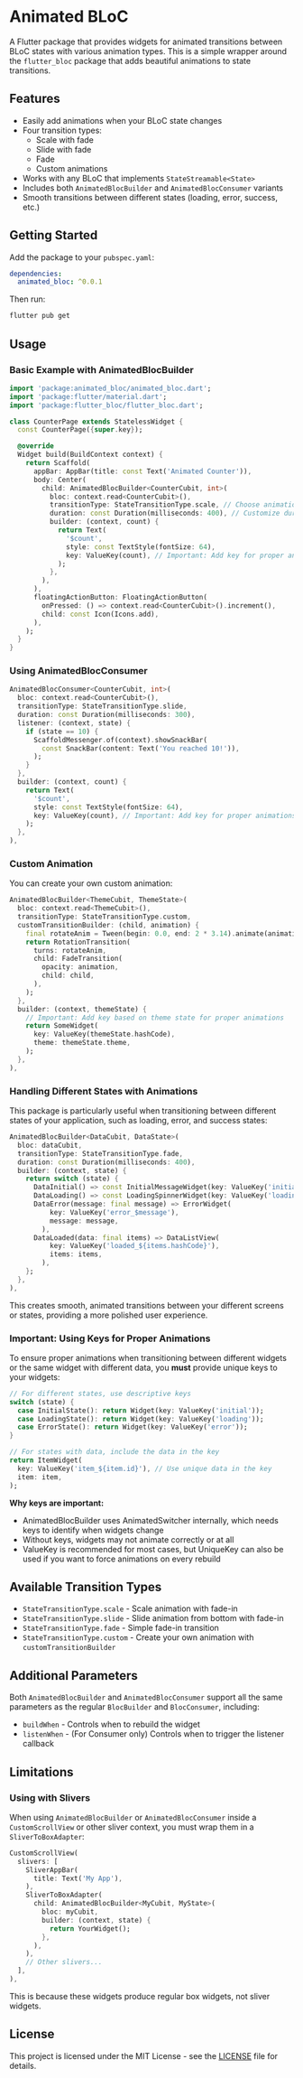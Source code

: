<!--
This README describes the package. If you publish this package to pub.dev,
this README's contents appear on the landing page for your package.

For information about how to write a good package README, see the guide for
[writing package pages](https://dart.dev/tools/pub/writing-package-pages).

For general information about developing packages, see the Dart guide for
[creating packages](https://dart.dev/guides/libraries/create-packages)
and the Flutter guide for
[developing packages and plugins](https://flutter.dev/to/develop-packages).
-->

# Animated BLoC

A Flutter package that provides widgets for animated transitions between BLoC states with various animation types. This is a simple wrapper around the `flutter_bloc` package that adds beautiful animations to state transitions.

## Features

- Easily add animations when your BLoC state changes
- Four transition types:
  - Scale with fade
  - Slide with fade
  - Fade
  - Custom animations
- Works with any BLoC that implements `StateStreamable<State>`
- Includes both `AnimatedBlocBuilder` and `AnimatedBlocConsumer` variants
- Smooth transitions between different states (loading, error, success, etc.)

## Getting Started

Add the package to your `pubspec.yaml`:

```yaml
dependencies:
  animated_bloc: ^0.0.1
```

Then run:

```bash
flutter pub get
```

## Usage

### Basic Example with AnimatedBlocBuilder

```dart
import 'package:animated_bloc/animated_bloc.dart';
import 'package:flutter/material.dart';
import 'package:flutter_bloc/flutter_bloc.dart';

class CounterPage extends StatelessWidget {
  const CounterPage({super.key});

  @override
  Widget build(BuildContext context) {
    return Scaffold(
      appBar: AppBar(title: const Text('Animated Counter')),
      body: Center(
        child: AnimatedBlocBuilder<CounterCubit, int>(
          bloc: context.read<CounterCubit>(),
          transitionType: StateTransitionType.scale, // Choose animation type
          duration: const Duration(milliseconds: 400), // Customize duration
          builder: (context, count) {
            return Text(
              '$count',
              style: const TextStyle(fontSize: 64),
              key: ValueKey(count), // Important: Add key for proper animations
            );
          },
        ),
      ),
      floatingActionButton: FloatingActionButton(
        onPressed: () => context.read<CounterCubit>().increment(),
        child: const Icon(Icons.add),
      ),
    );
  }
}
```

### Using AnimatedBlocConsumer

```dart
AnimatedBlocConsumer<CounterCubit, int>(
  bloc: context.read<CounterCubit>(),
  transitionType: StateTransitionType.slide,
  duration: const Duration(milliseconds: 300),
  listener: (context, state) {
    if (state == 10) {
      ScaffoldMessenger.of(context).showSnackBar(
        const SnackBar(content: Text('You reached 10!')),
      );
    }
  },
  builder: (context, count) {
    return Text(
      '$count',
      style: const TextStyle(fontSize: 64),
      key: ValueKey(count), // Important: Add key for proper animations
    );
  },
),
```

### Custom Animation

You can create your own custom animation:

```dart
AnimatedBlocBuilder<ThemeCubit, ThemeState>(
  bloc: context.read<ThemeCubit>(),
  transitionType: StateTransitionType.custom,
  customTransitionBuilder: (child, animation) {
    final rotateAnim = Tween(begin: 0.0, end: 2 * 3.14).animate(animation);
    return RotationTransition(
      turns: rotateAnim,
      child: FadeTransition(
        opacity: animation,
        child: child,
      ),
    );
  },
  builder: (context, themeState) {
    // Important: Add key based on theme state for proper animations
    return SomeWidget(
      key: ValueKey(themeState.hashCode),
      theme: themeState.theme,
    );
  },
),
```

### Handling Different States with Animations

This package is particularly useful when transitioning between different states of your application, such as loading, error, and success states:

```dart
AnimatedBlocBuilder<DataCubit, DataState>(
  bloc: dataCubit,
  transitionType: StateTransitionType.fade,
  duration: const Duration(milliseconds: 400),
  builder: (context, state) {
    return switch (state) {
      DataInitial() => const InitialMessageWidget(key: ValueKey('initial')),
      DataLoading() => const LoadingSpinnerWidget(key: ValueKey('loading')),
      DataError(message: final message) => ErrorWidget(
          key: ValueKey('error_$message'),
          message: message,
        ),
      DataLoaded(data: final items) => DataListView(
          key: ValueKey('loaded_${items.hashCode}'),
          items: items,
        ),
    };
  },
),
```

This creates smooth, animated transitions between your different screens or states, providing a more polished user experience.

### Important: Using Keys for Proper Animations

To ensure proper animations when transitioning between different widgets or the same widget with different data, you **must** provide unique keys to your widgets:

```dart
// For different states, use descriptive keys
switch (state) {
  case InitialState(): return Widget(key: ValueKey('initial'));
  case LoadingState(): return Widget(key: ValueKey('loading'));
  case ErrorState(): return Widget(key: ValueKey('error'));
}

// For states with data, include the data in the key
return ItemWidget(
  key: ValueKey('item_${item.id}'), // Use unique data in the key
  item: item,
);
```

**Why keys are important:**
- AnimatedBlocBuilder uses AnimatedSwitcher internally, which needs keys to identify when widgets change
- Without keys, widgets may not animate correctly or at all
- ValueKey is recommended for most cases, but UniqueKey can also be used if you want to force animations on every rebuild

## Available Transition Types

- `StateTransitionType.scale` - Scale animation with fade-in
- `StateTransitionType.slide` - Slide animation from bottom with fade-in
- `StateTransitionType.fade` - Simple fade-in transition
- `StateTransitionType.custom` - Create your own animation with `customTransitionBuilder`

## Additional Parameters

Both `AnimatedBlocBuilder` and `AnimatedBlocConsumer` support all the same parameters as the regular `BlocBuilder` and `BlocConsumer`, including:

- `buildWhen` - Controls when to rebuild the widget
- `listenWhen` - (For Consumer only) Controls when to trigger the listener callback

## Limitations

### Using with Slivers

When using `AnimatedBlocBuilder` or `AnimatedBlocConsumer` inside a `CustomScrollView` or other sliver context, you must wrap them in a `SliverToBoxAdapter`:

```dart
CustomScrollView(
  slivers: [
    SliverAppBar(
      title: Text('My App'),
    ),
    SliverToBoxAdapter(
      child: AnimatedBlocBuilder<MyCubit, MyState>(
        bloc: myCubit,
        builder: (context, state) {
          return YourWidget();
        },
      ),
    ),
    // Other slivers...
  ],
),
```

This is because these widgets produce regular box widgets, not sliver widgets.

## License

This project is licensed under the MIT License - see the [LICENSE](LICENSE) file for details.
